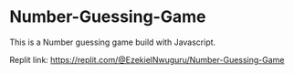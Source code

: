 # Number-Guessing-Game
This is a Number guessing game build with Javascript.

Replit link: https://replit.com/@EzekielNwuguru/Number-Guessing-Game

